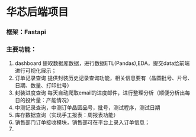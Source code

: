 # 华芯后端项目
### 框架：Fastapi
### 主要功能：
1. dashboard  提取数据库数据，进行数据ETL(Pandas),EDA，提交data给前端进行可视化展示；
2. 订单记录查询 提供封装历史记录查询功能，相关信息要有（晶圆批号、片号、日期、数量、打印批号）
3. 封装进度查询 每天自动爬取email的进度邮件，进行整理分析（顺便分析出每日的投片量：产能情况）
4. 中测记录查询，中测订单晶圆品号，批号，测试程序，测试日期
5. 库存数据查询（实现手工报表：周报表功能）
6. 销售部门订单接收模块，销售部可在平台上录入订单信息；
7. 